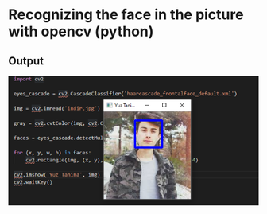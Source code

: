 # Recognizing the face in the picture with opencv (python)
## Output
![opencv-face](https://github.com/Ahmetaksungur/Recognizing-the-face-in-the-picture-with-opencv/blob/master/out.PNG?raw=true)

